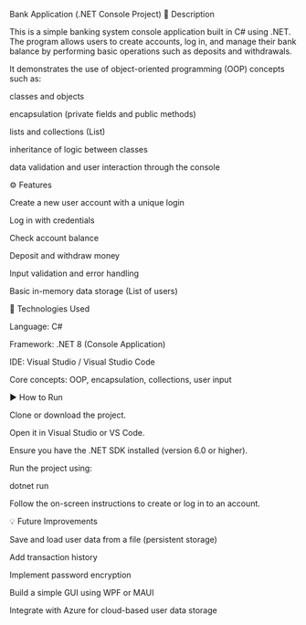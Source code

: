 Bank Application (.NET Console Project)
🧩 Description

This is a simple banking system console application built in C# using .NET.
The program allows users to create accounts, log in, and manage their bank balance by performing basic operations such as deposits and withdrawals.

It demonstrates the use of object-oriented programming (OOP) concepts such as:

classes and objects

encapsulation (private fields and public methods)

lists and collections (List<T>)

inheritance of logic between classes

data validation and user interaction through the console

⚙️ Features

Create a new user account with a unique login

Log in with credentials

Check account balance

Deposit and withdraw money

Input validation and error handling

Basic in-memory data storage (List of users)

🧱 Technologies Used

Language: C#

Framework: .NET 8 (Console Application)

IDE: Visual Studio / Visual Studio Code

Core concepts: OOP, encapsulation, collections, user input

▶️ How to Run

Clone or download the project.

Open it in Visual Studio or VS Code.

Ensure you have the .NET SDK installed (version 6.0 or higher).

Run the project using:

dotnet run


Follow the on-screen instructions to create or log in to an account.

💡 Future Improvements

Save and load user data from a file (persistent storage)

Add transaction history

Implement password encryption

Build a simple GUI using WPF or MAUI

Integrate with Azure for cloud-based user data storage
